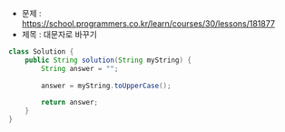 - 문제 : https://school.programmers.co.kr/learn/courses/30/lessons/181877
- 제목 : 대문자로 바꾸기

```java
class Solution {
    public String solution(String myString) {
        String answer = "";
        
        answer = myString.toUpperCase();
        
        return answer;
    }
}
```